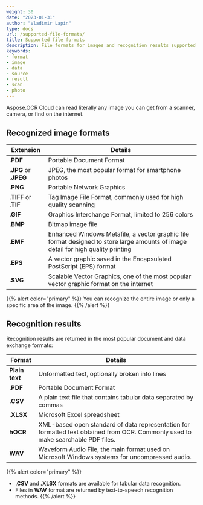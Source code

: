 ```yaml
---
weight: 30
date: "2023-01-31"
author: "Vladimir Lapin"
type: docs
url: /supported-file-formats/
title: Supported file formats
description: File formats for images and recognition results supported by Aspose.OCR Cloud.
keywords:
- format
- image
- data
- source
- result
- scan
- photo
---
```


Aspose.OCR Cloud can read literally any image you can get from a scanner, camera, or find on the internet.

## Recognized image formats

Extension             | Details
--------------------- | -------
**.PDF**              | Portable Document Format
**.JPG** or **.JPEG** | JPEG, the most popular format for smartphone photos
**.PNG**              | Portable Network Graphics
**.TIFF** or **.TIF** | Tag Image File Format, commonly used for high quality scanning
**.GIF**              | Graphics Interchange Format, limited to 256 colors
**.BMP**              | Bitmap image file
**.EMF**              | Enhanced Windows Metafile, a vector graphic file format designed to store large amounts of image detail for high quality printing
**.EPS**              | A vector graphic saved in the Encapsulated PostScript (EPS) format
**.SVG**              | Scalable Vector Graphics, one of the most popular vector graphic format on the internet

{{% alert color="primary" %}}
You can recognize the entire image or only a specific area of the image.
{{% /alert %}}


## Recognition results

Recognition results are returned in the most popular document and data exchange formats:

Format    | Details
--------- | -------
**Plain text** | Unformatted text, optionally broken into lines
**.PDF** | Portable Document Format
**.CSV** | A plain text file that contains tabular data separated by commas
**.XLSX** | Microsoft Excel spreadsheet
**hOCR** | XML-based open standard of data representation for formatted text obtained from OCR. Commonly used to make searchable PDF files.
**WAV** | Waveform Audio File, the main format used on Microsoft Windows systems for uncompressed audio. 

{{% alert color="primary" %}}
- **.CSV** and **.XLSX** formats are available for tabular data recognition.
- Files in **WAV** format are returned by text-to-speech recognition methods.
{{% /alert %}}
